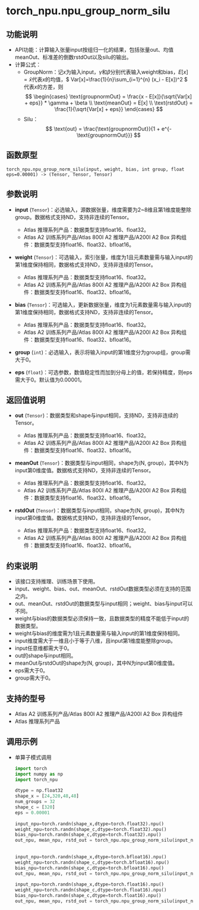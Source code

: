 # torch\_npu.npu\_group\_norm\_silu<a name="ZH-CN_TOPIC_0000001979260741"></a>

## 功能说明<a name="zh-cn_topic_0000001935845653_section14441124184110"></a>

-   API功能：计算输入张量input按组归一化的结果，包括张量out、均值meanOut、标准差的倒数rstdOut以及silu的输出。
-   计算公式：
    -   GroupNorm：记$x$为输入input，$\gamma$和$\beta$分别代表输入weight和bias，$E[x] = \bar{x}$代表$x$的均值，$ Var[x]=\frac{1}{n}\sum_{i=1}^{n} (x_i - E[x])^2 $ 代表$x$的方差，则
    $$
    \begin{cases}
    \text{groupnormOut} = \frac{x - E[x]}{\sqrt{Var[x] + eps}} * \gamma + \beta \\
    \text{meanOut}  = E[x] \\
    \text{rstdOut}  = \frac{1}{\sqrt{Var[x] + eps}}
    \end{cases}
    $$
    -   Silu：
    $$
    \text{out} = \frac{\text{groupnormOut}}{1 + e^{-\text{groupnormOut}}}
    $$

## 函数原型<a name="zh-cn_topic_0000001935845653_section45077510411"></a>

```
torch_npu.npu_group_norm_silu(input, weight, bias, int group, float eps=0.00001) -> (Tensor, Tensor, Tensor)
```

## 参数说明<a name="zh-cn_topic_0000001935845653_section112637109429"></a>

-   **input** (`Tensor`)：必选输入，源数据张量，维度需要为2\~8维且第1维度能整除group。数据格式支持ND，支持非连续的Tensor。
    -   <term>Atlas 推理系列产品</term>：数据类型支持float16、float32。
    -   <term>Atlas A2 训练系列产品/Atlas 800I A2 推理产品/A200I A2 Box 异构组件</term>：数据类型支持float16、float32、bfloat16。

-   **weight** (`Tensor`)：可选输入，索引张量，维度为1且元素数量需与输入input的第1维度保持相同，数据格式支持ND，支持非连续的Tensor。
    -   <term>Atlas 推理系列产品</term>：数据类型支持float16、float32。
    -   <term>Atlas A2 训练系列产品/Atlas 800I A2 推理产品/A200I A2 Box 异构组件</term>：数据类型支持float16、float32、bfloat16。

-   **bias** (`Tensor`)：可选输入，更新数据张量，维度为1元素数量需与输入input的第1维度保持相同，数据格式支持ND，支持非连续的Tensor。
    -   <term>Atlas 推理系列产品</term>：数据类型支持float16、float32。
    -   <term>Atlas A2 训练系列产品/Atlas 800I A2 推理产品/A200I A2 Box 异构组件</term>：数据类型支持float16、float32、bfloat16。

-   **group** (`int`)：必选输入，表示将输入input的第1维度分为group组，group需大于0。
-   **eps** (`float`)：可选参数，数值稳定性而加到分母上的值，若保持精度，则eps需大于0。默认值为0.00001。

## 返回值说明<a name="zh-cn_topic_0000001935845653_section22231435517"></a>

-   **out** (`Tensor`)：数据类型和shape与input相同，支持ND，支持非连续的Tensor。
    -   <term>Atlas 推理系列产品</term>：数据类型支持float16、float32。
    -   <term>Atlas A2 训练系列产品/Atlas 800I A2 推理产品/A200I A2 Box 异构组件</term>：数据类型支持float16、float32、bfloat16。

-   **meanOut** (`Tensor`)：数据类型与input相同，shape为\(N, group\)，其中N为input第0维度值。数据格式支持ND，支持非连续的Tensor。
    -   <term>Atlas 推理系列产品</term>：数据类型支持float16、float32。
    -   <term>Atlas A2 训练系列产品/Atlas 800I A2 推理产品/A200I A2 Box 异构组件</term>：数据类型支持float16、float32、bfloat16。

-   **rstdOut** (`Tensor`)：数据类型与input相同，shape为\(N, group\)，其中N为input第0维度值。数据格式支持ND，支持非连续的Tensor。
    -   <term>Atlas 推理系列产品</term>：数据类型支持float16、float32。
    -   <term>Atlas A2 训练系列产品/Atlas 800I A2 推理产品/A200I A2 Box 异构组件</term>：数据类型支持float16、float32、bfloat16。

## 约束说明<a name="zh-cn_topic_0000001935845653_section12345537164214"></a>

-   该接口支持推理、训练场景下使用。
-   input、weight、bias、out、meanOut、rstdOut数据类型必须在支持的范围之内。
-   out、meanOut、rstdOut的数据类型与input相同；weight、bias与input可以不同。
-   weight与bias的数据类型必须保持一致，且数据类型的精度不能低于input的数据类型。
-   weight与bias的维度需为1且元素数量需与输入input的第1维度保持相同。
-   input维度需大于一维且小于等于八维，且input第1维度能整除group。
-   input任意维都需大于0。
-   out的shape与input相同。
-   meanOut与rstdOut的shape为\(N, group\)，其中N为input第0维度值。
-   eps需大于0。
-   group需大于0。

## 支持的型号<a name="zh-cn_topic_0000001935845653_section1691491521017"></a>

-   <term>Atlas A2 训练系列产品/Atlas 800I A2 推理产品/A200I A2 Box 异构组件</term>
-   <term>Atlas 推理系列产品</term>

## 调用示例<a name="zh-cn_topic_0000001935845653_section14459801435"></a>

-   单算子模式调用

    ```python
    import torch
    import numpy as np
    import torch_npu
     
    dtype = np.float32
    shape_x = [24,320,48,48]
    num_groups = 32
    shape_c = [320]
    eps = 0.00001
     
    input_npu=torch.randn(shape_x,dtype=torch.float32).npu()
    weight_npu=torch.randn(shape_c,dtype=torch.float32).npu()
    bias_npu=torch.randn(shape_c,dtype=torch.float32).npu()
    out_npu, mean_npu, rstd_out = torch_npu.npu_group_norm_silu(input_npu, weight_npu, bias_npu, group=num_groups, eps=eps)
     
     
    input_npu=torch.randn(shape_x,dtype=torch.bfloat16).npu()
    weight_npu=torch.randn(shape_c,dtype=torch.bfloat16).npu()
    bias_npu=torch.randn(shape_c,dtype=torch.bfloat16).npu()
    out_npu, mean_npu, rstd_out = torch_npu.npu_group_norm_silu(input_npu, weight_npu, bias_npu, group=num_groups, eps=eps)
     
    input_npu=torch.randn(shape_x,dtype=torch.float16).npu()
    weight_npu=torch.randn(shape_c,dtype=torch.float16).npu()
    bias_npu=torch.randn(shape_c,dtype=torch.float16).npu()
    out_npu, mean_npu, rstd_out = torch_npu.npu_group_norm_silu(input_npu, weight_npu, bias_npu, group=num_groups, eps=eps)
    ```

